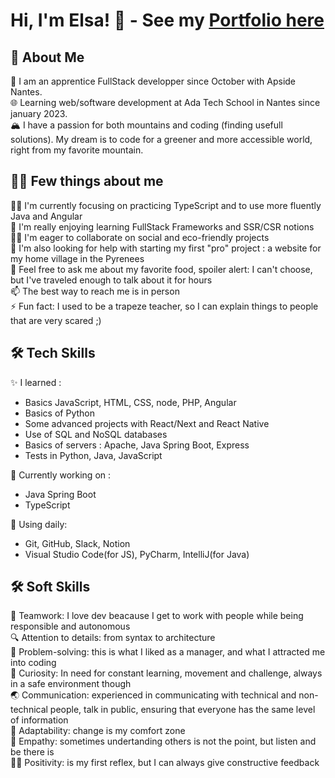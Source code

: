 # Hi, I'm Elsa! 👋 - See my [Portfolio here](https://portfolio-next-psi-ten.vercel.app/)


## 🚀 About Me  
💼 I am an apprentice FullStack developper since October with Apside Nantes.  
🌐 Learning web/software development at Ada Tech School in Nantes since january 2023.  
🏔️ I have a passion for both mountains and coding (finding usefull solutions). My dream is to code for a greener and more accessible world, right from my favorite mountain.  


## 🙋‍♀️ Few things about me
👩‍💻 I'm currently focusing on practicing TypeScript and to use more fluently Java and Angular  
🧠 I'm really enjoying learning FullStack Frameworks and SSR/CSR notions  
👯‍♀️ I'm eager to collaborate on social and eco-friendly projects  
🤔 I'm also looking for help with starting my first "pro" project : a website for my home village in the Pyrenees  
💬 Feel free to ask me about my favorite food, spoiler alert: I can't choose, but I've traveled enough to talk about it for hours  
📫 The best way to reach me is in person  
⚡️ Fun fact: I used to be a trapeze teacher, so I can explain things to people that are very scared ;)  


## 🛠 Tech Skills

✨ I learned :  
- Basics JavaScript, HTML, CSS, node, PHP, Angular
- Basics of Python
- Some advanced projects with React/Next and React Native
- Use of SQL and NoSQL databases
- Basics of servers : Apache, Java Spring Boot, Express
- Tests in Python, Java, JavaScript  

🧪 Currently working on :
- Java Spring Boot
- TypeScript

🧰 Using daily: 
- Git, GitHub, Slack, Notion
- Visual Studio Code(for JS), PyCharm, IntelliJ(for Java)


## 🛠 Soft Skills  
🤝 Teamwork: I love dev beacause I get to work with people while being responsible and autonomous  
🔍 Attention to details: from syntax to architecture  
🧩 Problem-solving: this is what I liked as a manager, and what I attracted me into coding  
🌈 Curiosity: In need for constant learning, movement and challenge, always in a safe environment though  
🌏 Communication: experienced in communicating with technical and non-technical people, talk in public, ensuring that everyone has the same level of information  
🧗 Adaptability: change is my comfort zone  
🐼 Empathy: sometimes undertanding others is not the point, but listen and be there is  
🤸‍♀️ Positivity: is my first reflex, but I can always give constructive feedback  
